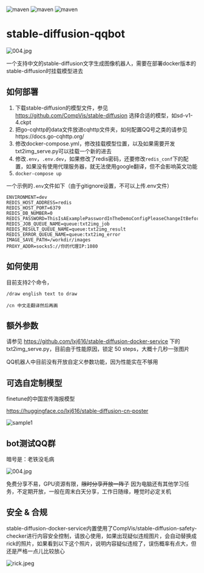 ![maven](https://img.shields.io/badge/python-3.8%2B-blue)
![maven](https://img.shields.io/badge/nonebot-2.0.0-yellow)
![maven](https://img.shields.io/badge/go--cqhttp-1.0.0-red)
# stable-diffusion-qqbot

![004.jpg](assets/004.jpg)

一个支持中文的stable-diffusion文字生成图像机器人，需要在部署docker版本的stable-diffusion时挂载模型进去

## 如何部署

1. 下载stable-diffusion的模型文件，参见 https://github.com/CompVis/stable-diffusion 选择合适的模型，如sd-v1-4.ckpt
2. 把go-cqhttp的data文件放进cqhttp文件夹，如何配置QQ号之类的请参见https://docs.go-cqhttp.org/
3. 修改docker-compose.yml，修改挂载模型位置，以及如果需要开发txt2img_serve.py可以挂载一个新的进去
4. 修改`.env`，`.env.dev`，如果修改了redis密码，还要修改`redis_conf`下的配置，如果没有使用代理服务器，就无法使用google翻译，但不会影响英文功能
5. `docker-compose up`

一个示例的`.env`文件如下（由于gitignore设置，不可以上传.env文件）
```
ENVIRONMENT=dev
REDIS_HOST_ADDRESS=redis
REDIS_HOST_PORT=6379
REDIS_DB_NUMBER=0
REDIS_PASSWORD=ThisIsAExamplePasswordInTheDemoConfigPleaseChangeItBeforeUseHoHoHo
REDIS_JOB_QUEUE_NAME=queue:txt2img_job
REDIS_RESULT_QUEUE_NAME=queue:txt2img_result
REDIS_ERROR_QUEUE_NAME=queue:txt2img_error
IMAGE_SAVE_PATH=/workdir/images
PROXY_ADDR=socks5://你的代理IP:1080
```

## 如何使用

目前支持2个命令，

`/draw english text to draw`

`/cn 中文走翻译然后再画`

## 额外参数

请参见 https://github.com/lxj616/stable-diffusion-docker-service 下的txt2img_serve.py，目前由于性能原因，锁定 50 steps，大概十几秒一张图片

QQ机器人中目前没有开放自定义参数功能，因为性能实在不够用

## 可选自定制模型

finetune的中国宣传海报模型

https://huggingface.co/lxj616/stable-diffusion-cn-poster

![sample1](https://huggingface.co/lxj616/stable-diffusion-cn-poster/resolve/main/sample1.jpg)

## bot测试QQ群

暗号是：老铁没毛病

![004.jpg](assets/qrcode_1661325644106__01.jpg)

免费分享不易，GPU资源有限，~~限时分享开放一阵子~~ 因为电脑还有其他学习任务，不定期开放，一般在周末白天分享，工作日随缘，睡觉时必定关机

## 安全 & 合规

stable-diffusion-docker-service内置使用了CompVis/stable-diffusion-safety-checker进行内容安全控制，请放心使用，如果出现疑似违规图片，会自动替换成rick的照片，如果看到以下这个照片，说明内容疑似违规了，误伤概率有点大，但还是严格一点儿比较放心

![rick.jpeg](https://github.com/CompVis/stable-diffusion/blob/main/assets/rick.jpeg?raw=true)

